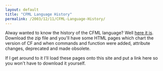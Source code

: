 ```yaml
---
layout: default
title: "CFML Language History"
permalink: /2003/12/11/CFML-Language-History/
---
```


<P>Alway wanted to know the history of the CFML language? Well <A class="" href="http://www.macromedia.com/support/coldfusion/ts/documents/cfmlhistory.htm" target=_blank>here it is</A>. Download the zip file and you'll have some HTML pages which chart the version of CF and when commands and function were added, attribute changes, deprecated and made obsolete. </P>
<P>If I get around to it I'll load these pages onto this site and put a link here so you won't have to download it yourself.</P>